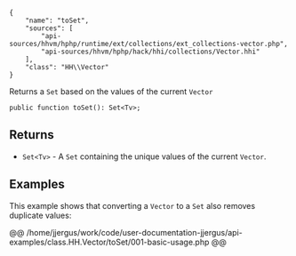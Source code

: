 ``` yamlmeta
{
    "name": "toSet",
    "sources": [
        "api-sources/hhvm/hphp/runtime/ext/collections/ext_collections-vector.php",
        "api-sources/hhvm/hphp/hack/hhi/collections/Vector.hhi"
    ],
    "class": "HH\\Vector"
}
```




Returns a ` Set ` based on the values of the current `` Vector ``




``` Hack
public function toSet(): Set<Tv>;
```




## Returns




+ ` Set<Tv> ` - A `` Set `` containing the unique values of the current ``` Vector ```.




## Examples




This example shows that converting a ` Vector ` to a `` Set `` also removes duplicate values:







@@ /home/jjergus/work/code/user-documentation-jjergus/api-examples/class.HH.Vector/toSet/001-basic-usage.php @@
<!-- HHAPIDOC -->
